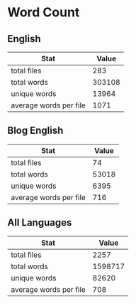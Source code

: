 # Word Count

## English

Stat | Value
---- | -----
total files | 283
total words | 303108
unique words | 13964
average words per file | 1071

## Blog English

Stat | Value
---- | -----
total files | 74
total words | 53018
unique words | 6395
average words per file | 716

## All Languages

Stat | Value
---- | -----
total files | 2257
total words | 1598717
unique words | 82620
average words per file | 708
